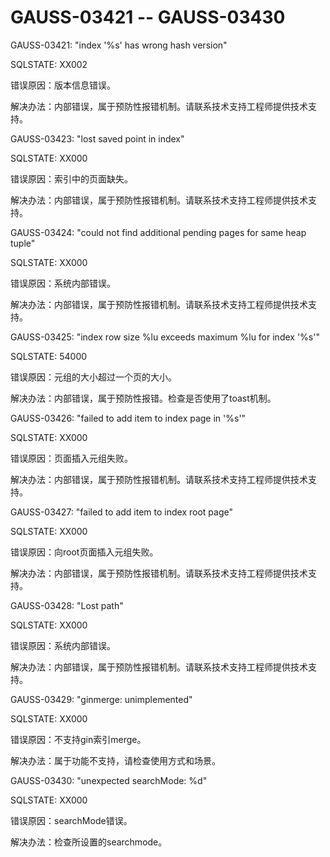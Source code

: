 # GAUSS-03421 -- GAUSS-03430<a name="ZH-CN_TOPIC_0302073121"></a>

GAUSS-03421: "index '%s' has wrong hash version"

SQLSTATE: XX002

错误原因：版本信息错误。

解决办法：内部错误，属于预防性报错机制。请联系技术支持工程师提供技术支持。

GAUSS-03423: "lost saved point in index"

SQLSTATE: XX000

错误原因：索引中的页面缺失。

解决办法：内部错误，属于预防性报错机制。请联系技术支持工程师提供技术支持。

GAUSS-03424: "could not find additional pending pages for same heap tuple"

SQLSTATE: XX000

错误原因：系统内部错误。

解决办法：内部错误，属于预防性报错机制。请联系技术支持工程师提供技术支持。

GAUSS-03425: "index row size %lu exceeds maximum %lu for index '%s'"

SQLSTATE: 54000

错误原因：元组的大小超过一个页的大小。

解决办法：内部错误，属于预防性报错。检查是否使用了toast机制。

GAUSS-03426: "failed to add item to index page in '%s'"

SQLSTATE: XX000

错误原因：页面插入元组失败。

解决办法：内部错误，属于预防性报错机制。请联系技术支持工程师提供技术支持。

GAUSS-03427: "failed to add item to index root page"

SQLSTATE: XX000

错误原因：向root页面插入元组失败。

解决办法：内部错误，属于预防性报错机制。请联系技术支持工程师提供技术支持。

GAUSS-03428: "Lost path"

SQLSTATE: XX000

错误原因：系统内部错误。

解决办法：内部错误，属于预防性报错机制。请联系技术支持工程师提供技术支持。

GAUSS-03429: "ginmerge: unimplemented"

SQLSTATE: XX000

错误原因：不支持gin索引merge。

解决办法：属于功能不支持，请检查使用方式和场景。

GAUSS-03430: "unexpected searchMode: %d"

SQLSTATE: XX000

错误原因：searchMode错误。

解决办法：检查所设置的searchmode。

